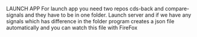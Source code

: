 LAUNCH APP
For launch app you need two repos cds-back and compare-signals and they have to be in one folder.
Launch server and if we have any signals which has difference in the folder program creates a json file automatically and you can watch this file with FireFox
